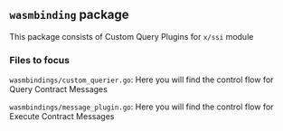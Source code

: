 ## `wasmbinding` package

This package consists of Custom Query Plugins for `x/ssi` module

### Files to focus

`wasmbindings/custom_querier.go`: Here you will find the control flow for Query Contract Messages

`wasmbindings/message_plugin.go`: Here you will find the control flow for Execute Contract Messages